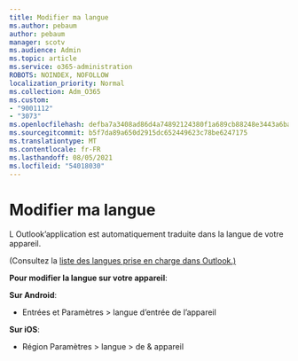 ```yaml
---
title: Modifier ma langue
ms.author: pebaum
author: pebaum
manager: scotv
ms.audience: Admin
ms.topic: article
ms.service: o365-administration
ROBOTS: NOINDEX, NOFOLLOW
localization_priority: Normal
ms.collection: Adm_O365
ms.custom:
- "9001112"
- "3073"
ms.openlocfilehash: defba7a3408ad86d4a74892124380f1a689cb88248e3443a6ba45e040bbe11a8
ms.sourcegitcommit: b5f7da89a650d2915dc652449623c78be6247175
ms.translationtype: MT
ms.contentlocale: fr-FR
ms.lasthandoff: 08/05/2021
ms.locfileid: "54018030"
---
```

# <a name="change-my-language"></a>Modifier ma langue

L Outlook’application est automatiquement traduite dans la langue de votre appareil. 

(Consultez la [liste des langues prise en charge dans Outlook.)](https://acompli.helpshift.com/a/outlook/?s=general-questions&f=in-which-languages-is-your-app-translated) 

**Pour modifier la langue sur votre appareil**: 

**Sur Android**: 

- Entrées et Paramètres > langue d’entrée de l’appareil 

**Sur iOS**: 

- Région Paramètres > langue > de & appareil 
